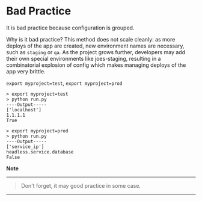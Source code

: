 # Bad Practice

It is bad practice because configuration is grouped.

Why is it bad practice?
This method does not scale cleanly: as more deploys of the app are created, new environment names are necessary, such as `staging` or `qa`. As the project grows further, developers may add their own special environments like joes-staging, resulting in a combinatorial explosion of config which makes managing deploys of the app very brittle.



`export myproject=test`, `export myproject=prod`

    > export myproject=test
    > python run.py
    ----Output-----
    ['localhost']
    1.1.1.1
    True
    
    > export myproject=prod
    > python run.py
    ----Output-----
    ['service_ip']
    headless.service.database
    False

**Note**

------------
> Don't forget, it may good practice in some case.
------------